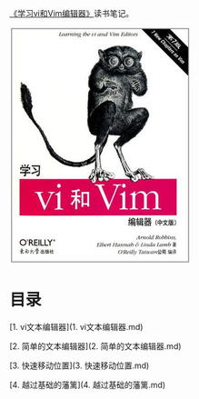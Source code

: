 [《学习vi和Vim编辑器》](https://book.douban.com/subject/6126937/)读书笔记。

![](img/cover.jpg)

# 目录

[1. vi文本编辑器](1. vi文本编辑器.md)

[2. 简单的文本编辑器](2. 简单的文本编辑器.md)

[3. 快速移动位置](3. 快速移动位置.md)

[4. 越过基础的藩篱](4. 越过基础的藩篱.md)
